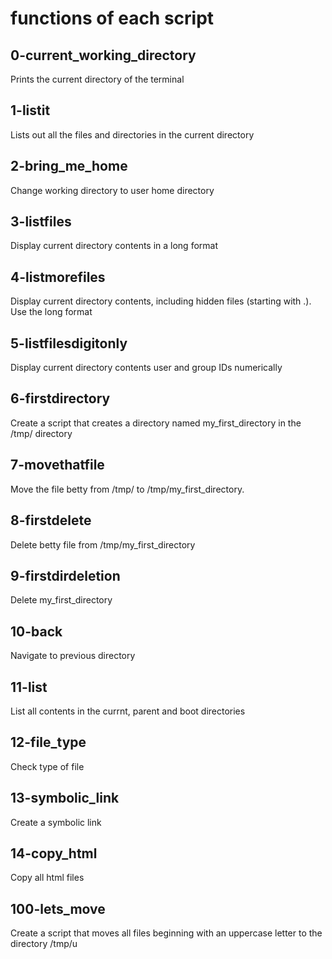 # functions of each script
## 0-current_working_directory
Prints the current directory of the terminal

## 1-listit
Lists out all the files and directories in the current directory

## 2-bring_me_home
Change working directory to user home directory

## 3-listfiles
Display current directory contents in a long format

## 4-listmorefiles
Display current directory contents, including hidden files (starting with .). Use the long format

## 5-listfilesdigitonly
Display current directory contents user and group IDs numerically

## 6-firstdirectory
Create a script that creates a directory named my_first_directory in the /tmp/ directory

## 7-movethatfile
Move the file betty from /tmp/ to /tmp/my_first_directory.

## 8-firstdelete
Delete betty file from /tmp/my_first_directory

## 9-firstdirdeletion
Delete my_first_directory

## 10-back
Navigate to previous directory

## 11-list
List all contents in the currnt, parent and boot directories

## 12-file_type
Check type of file

## 13-symbolic_link
Create a symbolic link

## 14-copy_html
Copy all html files

## 100-lets_move
Create a script that moves all files beginning with an uppercase letter to the directory /tmp/u


